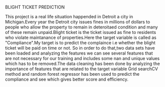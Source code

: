 BLIGHT TICKET PREDICTION

This project is a real life situation happended in Detroit a city in Michigan.Every year the Detroit city issues fines in millions of dollars to people who allow the property to remain in deteroitaed condition and many of these remain unpaid.Blight ticket is the ticket issued as fine to residents who violate maintanance of properties.Here the target variable is called as "Compliance".My target is to predict the complaince i.e whether the blight ticket will be paid on time or not.
So in order to do that,two data sets have been loaded and analyzing the features we can see several features that are not necessary for our training and includes some nan and unique values  which has to be removed.The data cleaning has been done by analyzing the importance of features that are related to the target variable
Grid searchCV method and random forest regressor has been used to predict the compliance and see which gives better score and efficiency.
